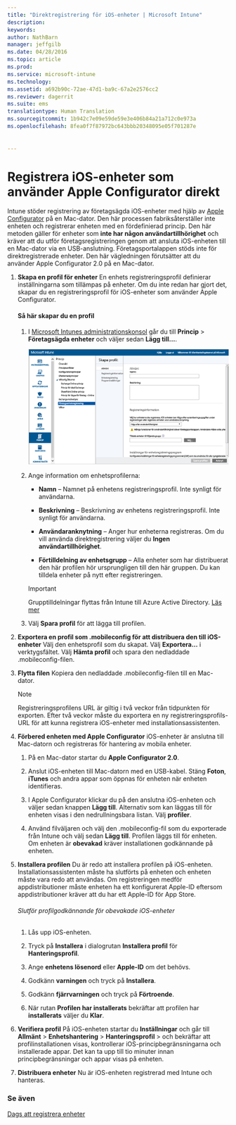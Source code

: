 ```yaml
---
title: "Direktregistrering för iOS-enheter | Microsoft Intune"
description: 
keywords: 
author: NathBarn
manager: jeffgilb
ms.date: 04/28/2016
ms.topic: article
ms.prod: 
ms.service: microsoft-intune
ms.technology: 
ms.assetid: a692b90c-72ae-47d1-ba9c-67a2e2576cc2
ms.reviewer: dagerrit
ms.suite: ems
translationtype: Human Translation
ms.sourcegitcommit: 1b942c7e09e59de59e3e406b84a21a712c0e973a
ms.openlocfilehash: 8fea0f7f87972bc643bbb20348095e05f701287e


---
```


# Registrera iOS-enheter som använder Apple Configurator direkt
Intune stöder registrering av företagsägda iOS-enheter med hjälp av [Apple Configurator](http://go.microsoft.com/fwlink/?LinkId=518017) på en Mac-dator. Den här processen fabriksåterställer inte enheten och registrerar enheten med en fördefinierad princip. Den här metoden gäller för enheter som **inte har någon användartillhörighet** och kräver att du utför företagsregistreringen genom att ansluta iOS-enheten till en Mac-dator via en USB-anslutning. Företagsportalappen stöds inte för direktregistrerade enheter. Den här vägledningen förutsätter att du använder Apple Configurator 2.0 på en Mac-dator.

1.  **Skapa en profil för enheter** En enhets registreringsprofil definierar inställningarna som tillämpas på enheter. Om du inte redan har gjort det, skapar du en registreringsprofil för iOS-enheter som använder Apple Configurator.

    #### Så här skapar du en profil

    1.  I [Microsoft Intunes administrationskonsol](http://manage.microsoft.com) går du till **Princip** &gt; **Företagsägda enheter** och väljer sedan **Lägg till...**.

        ![Skapa sida för mobilenhetsregistrering](../media/pol-sa-corp-enroll.png)

    2.  Ange information om enhetsprofilerna:

        -   **Namn** – Namnet på enhetens registreringsprofil. Inte synligt för användarna.

        -   **Beskrivning** – Beskrivning av enhetens registreringsprofil. Inte synligt för användarna.

        -   **Användaranknytning** – Anger hur enheterna registreras. Om du vill använda direktregistrering väljer du **Ingen användartillhörighet**.

        -   **Förtilldelning av enhetsgrupp** – Alla enheter som har distribuerat den här profilen hör ursprungligen till den här gruppen. Du kan tilldela enheter på nytt efter registreringen.

        >[!Important]
        >Grupptilldelningar flyttas från Intune till Azure Active Directory. [Läs mer](http://go.microsoft.com/fwlink/?LinkID=787064)
    3.  Välj **Spara profil** för att lägga till profilen.

5.  **Exportera en profil som .mobileconfig för att distribuera den till iOS-enheter** Välj den enhetsprofil som du skapat. Välj **Exportera...** i verktygsfältet. Välj **Hämta profil** och spara den nedladdade .mobileconfig-filen.

6.  **Flytta filen** Kopiera den nedladdade .mobileconfig-filen till en Mac-dator.
    > [!NOTE]
    > Registreringsprofilens URL är giltig i två veckor från tidpunkten för exporten. Efter två veckor måste du exportera en ny registreringsprofils-URL för att kunna registrera iOS-enheter med installationsassistenten.
7.  **Förbered enheten med Apple Configurator** iOS-enheter är anslutna till Mac-datorn och registreras för hantering av mobila enheter.

    1.  På en Mac-dator startar du **Apple Configurator 2.0**.

    2.  Anslut iOS-enheten till Mac-datorn med en USB-kabel. Stäng **Foton**, **iTunes** och andra appar som öppnas för enheten när enheten identifieras.

    3.  I Apple Configurator klickar du på den anslutna iOS-enheten och väljer sedan knappen **Lägg till**. Alternativ som kan läggas till för enheten visas i den nedrullningsbara listan. Välj **profiler**.

    4.  Använd filväljaren och välj den .mobileconfig-fil som du exporterade från Intune och välj sedan **Lägg till**. Profilen läggs till för enheten.  Om enheten är **obevakad** kräver installationen godkännande på enheten.

8.  **Installera profilen** Du är redo att installera profilen på iOS-enheten. Installationsassistenten måste ha slutförts på enheten och enheten måste vara redo att användas.  Om registreringen medför appdistributioner måste enheten ha ett konfigurerat Apple-ID eftersom appdistributioner kräver att du har ett Apple-ID för App Store.

    ###### Slutför profilgodkännande för obevakade iOS-enheter

    1.  Lås upp iOS-enheten.

    2.  Tryck på **Installera** i dialogrutan **Installera profil** för **Hanteringsprofil**.

    3.  Ange **enhetens lösenord** eller **Apple-ID** om det behövs.

    4.  Godkänn **varningen** och tryck på **Installera**.

    5.  Godkänn **fjärrvarningen** och tryck på **Förtroende**.

    6.  När rutan **Profilen har installerats** bekräftar att profilen har **installerats** väljer du **Klar**.

9. **Verifiera profil**
    På iOS-enheten startar du **Inställningar** och går till **Allmänt** &gt; **Enhetshantering** &gt; **Hanteringsprofil** &gt; och bekräftar att profilinstallationen visas, kontrollerar iOS-principbegränsningarna och installerade appar. Det kan ta upp till tio minuter innan principbegränsningar och appar visas på enheten.

10. **Distribuera enheter** Nu är iOS-enheten registrerad med Intune och hanteras.


### Se även
[Dags att registrera enheter](get-ready-to-enroll-devices-in-microsoft-intune.md)



<!--HONumber=Jul16_HO1-->


